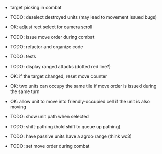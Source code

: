 

- target picking in combat

- TODO: deselect destroyed units (may lead to movement issued bugs)
- OK: adjust rect select for camera scroll
- TODO: issue move order during combat
- TODO: refactor and organize code
- TODO: tests
- TODO: display ranged attacks (dotted red line?)
- OK: if the target changed, reset move counter
- OK: two units can occupy the same tile if move order is issued during the same turn
- OK: allow unit to move into friendly-occupied cell if the unit is also moving
- TODO: show unit path when selected
- TODO: shift-pathing (hold shift to queue up pathing)  
- TODO: have passive units have a agroo range (think wc3)
- TODO: set move order during combat